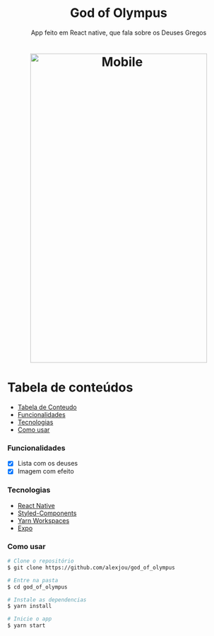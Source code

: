 <h1 align="center">God of Olympus</h1>

<p align="center">App feito em React native, que fala sobre os Deuses Gregos</p>

  <h1 align="center">
  <img
    alt="Mobile"
    src="/assets/images/mobile.gif"
    height=700
    width=400
  />
</h1>

# Tabela de conteúdos

<!--ts-->

- [Tabela de Conteudo](#tabela-de-conteudo)
- [Funcionalidades](#Funcionalidades)
- [Tecnologias](#Tecnologias)
- [Como usar](#como-usar)
<!--te-->

### Funcionalidades

- [x] Lista com os deuses
- [x] Imagem com efeito

### Tecnologias

- [React Native](https://reactnative.dev/)
- [Styled-Components](https://styled-components.com/)
- [Yarn Workspaces](https://classic.yarnpkg.com/en/docs/workspaces/)
- [Expo](https://expo.io/)

### Como usar

```bash
# Clone o repositório
$ git clone https://github.com/alexjou/god_of_olympus

# Entre na pasta
$ cd god_of_olympus

# Instale as dependencias
$ yarn install

# Inicie o app
$ yarn start
```
